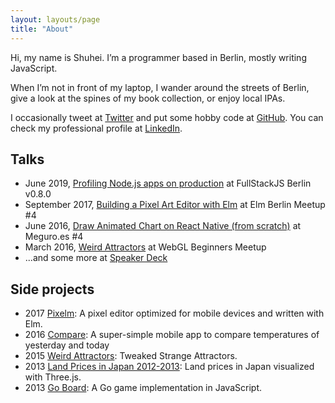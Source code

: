 ```yaml
---
layout: layouts/page
title: "About"
---
```


Hi, my name is Shuhei. I’m a programmer based in Berlin, mostly writing JavaScript.

When I’m not in front of my laptop, I wander around the streets of Berlin, give a look at the spines of my book collection, or enjoy local IPAs.

I occasionally tweet at [Twitter](https://twitter.com/shuheikagawa "Twitter @shuheikagawa") and put some hobby code at [GitHub](https://github.com/shuhei "GitHub @shuhei"). You can check my professional profile at [LinkedIn](http://www.linkedin.com/in/shuheikagawa "LinkedIn: Shuhei Kagawa").

## Talks

- June 2019, [Profiling Node.js apps on production](https://speakerdeck.com/shuhei/profiling-node-dot-js-apps-on-production) at FullStackJS Berlin v0.8.0
- September 2017, [Building a Pixel Art Editor with Elm](https://speakerdeck.com/shuhei/building-a-pixel-art-editor-with-elm) at Elm Berlin Meetup #4
- June 2016, [Draw Animated Chart on React Native (from scratch)](https://speakerdeck.com/shuhei/draw-animated-chart-on-react-native) at Meguro.es #4
- March 2016, [Weird Attractors](https://speakerdeck.com/shuhei/weird-attractors) at WebGL Beginners Meetup
- ...and some more at [Speaker Deck](https://speakerdeck.com/shuhei)

## Side projects

- 2017 [Pixelm](/pixelm/): A pixel editor optimized for mobile devices and written with Elm.
- 2016 [Compare](https://github.com/shuhei/Compare): A super-simple mobile app to compare temperatures of yesterday and today
- 2015 [Weird Attractors](/attractors): Tweaked Strange Attractors.
- 2013 [Land Prices in Japan 2012-2013](/webland/): Land prices in Japan visualized with Three.js.
- 2013 [Go Board](/goban.js/): A Go game implementation in JavaScript.
